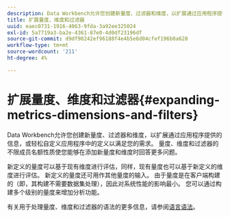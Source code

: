 ```yaml
---
description: Data Workbench允许您创建新量度、过滤器和维度，以扩展通过应用程序提供的信息，或轻松自定义应用程序中的定义以满足您的需求。 量度、维度和过滤器的不限成员名额性质使您能够在添加新量度和维度时回答更多问题。
title: 扩展量度、维度和过滤器
uuid: eaec0731-1916-4063-9fda-3a92ee325024
exl-id: 5a7719a3-ba2e-4361-87e0-4d0df23196df
source-git-commit: d9df90242ef96188f4e4b5e6d04cfef196b0a628
workflow-type: tm+mt
source-wordcount: '211'
ht-degree: 4%

---
```


# 扩展量度、维度和过滤器{#expanding-metrics-dimensions-and-filters}

Data Workbench允许您创建新量度、过滤器和维度，以扩展通过应用程序提供的信息，或轻松自定义应用程序中的定义以满足您的需求。 量度、维度和过滤器的不限成员名额性质使您能够在添加新量度和维度时回答更多问题。

新定义的量度可以基于现有维度进行评估，同样，现有量度也可以基于新定义的维度进行评估。 新定义的量度还可用作其他量度的输入。 由于量度是在客户端构建的（即，其构建不需要数据集处理），因此对系统性能的影响最小。 您可以通过构建多个级别的量度来增加分析功能。

有关用于处理量度、维度和过滤器的语法的更多信息，请参阅[语言语法](https://docs.adobe.com/content/help/en/data-workbench/using/client/qry-lang-syntx/c-qry-lang-syntx.html)。
